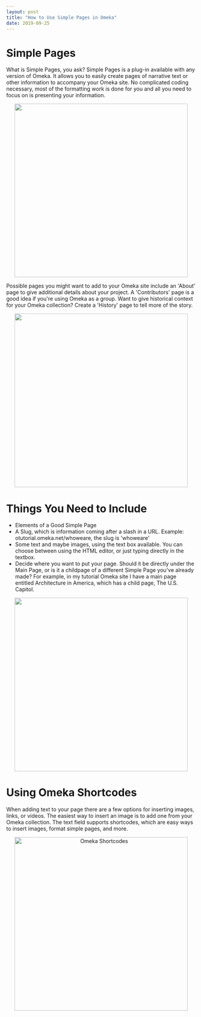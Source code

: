 ```yaml
---
layout: post
title: "How to Use Simple Pages in Omeka"
date: 2019-09-25
---
```

<html>
  <body>
    <h1>Simple Pages</h1>
      <p>What is Simple Pages, you ask? Simple Pages is a plug-in available with any version of Omeka. It allows you to easily create pages of narrative text or other information to accompany your Omeka site. No complicated coding necessary, most of the formatting work is done for you and all you need to focus on is presenting your information.</p>
    <p align="center">
      <img width="460" src="https://user-images.githubusercontent.com/54911846/68148889-ddf3a980-ff0a-11e9-9d01-9ce67378b854.png"> 
    </p>
     <p>Possible pages you might want to add to your Omeka site include an 'About' page to give additional details about your project. A 'Contributors' page is a good idea if you're using Omeka as a group. Want to give historical context for your Omeka collection? Create a 'History' page to tell more of the story.</p>
    <p align="center">
      <img width="460" src="https://user-images.githubusercontent.com/54911846/68149086-40e54080-ff0b-11e9-822e-2b91fb9fd6f3.png"> 
    </p>
    <h1>Things You Need to Include</h1>
      <ul>
        <li>Elements of a Good Simple Page</li>
        <li>A Slug, which is information coming after a slash in a URL. Example: otutorial.omeka.net/whoweare, the slug is 'whoweare'</li>
        <li>Some text and maybe images, using the text box available. You can choose between using the HTML editor, or just typing directly in the textbox.</li>
        <li>Decide where you want to put your page. Should it be directly under the Main Page, or is it a childpage of a different Simple Page you've already made? For example, in my tutorial Omeka site I have a main page entitled Architecture in America, which has a child page, The U.S. Capitol.</li>
      </ul>
    <p align="center">
      <img width="460" src="https://user-images.githubusercontent.com/54911846/68149143-5490a700-ff0b-11e9-9b31-49adeeb59ca8.png"> 
    </p>
    <h1>Using Omeka Shortcodes</h1>
    <p>When adding text to your page there are a few options for inserting images, links, or videos. The easiest way to insert an image is to add one from your Omeka collection. The text field supports shortcodes, which are easy ways to insert images, format simple pages, and more.</p>
    <p align="center">
    <a href="https://omeka.org/classic/docs/Content/Shortcodes/">
      <img width="460" src="https://user-images.githubusercontent.com/54911846/68151899-95d78580-ff10-11e9-8c81-6a66e38229f0.png" alt="Omeka Shortcodes">
    </a>
    </p>
